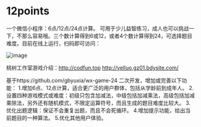 # 12points
一个微信小程序：6点/12点/24点计算。
可用于少儿益智练习，成人也可以挑战一下，不那么容易哦。三个数计算得到6或12，或者4个数计算得到24，可选择题目难度。目前在线上运行，扫码即可访问：

![image](http://yelluo.gz01.bdysite.com/public/img/12points.png)

桃树工作室游戏介绍：http://codfun.top  http://yelluo.gz01.bdysite.com/

基于https://github.com/gbyuxia/wx-game-24 二次开发，增加或完善以下功能：
1.增加6点、12点计算，适合更广泛的用户群体，包括从学龄前到成年人。
2.设置四种游戏模式或难度：初级只包含加减法，中级包括加减乘法，高级包括加减乘除法，另外还有随机模式，不限定运算符号，而且生成的题目难度比较大。
3.优化出题逻辑：保证不会重复出题，而且不会死循环。
4.增加提示功能，给出当前题目的一种算法。
5.优化其他用户体验。
